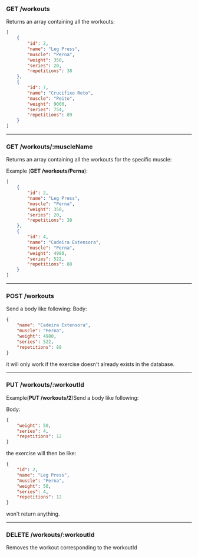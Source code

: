 ### **GET /workouts**
Returns an array containing all the workouts:
```json
[
    {
        "id": 2,
        "name": "Leg Press",
        "muscle": "Perna",
        "weight": 350,
        "series": 20,
        "repetitions": 38
    },
    {
        "id": 7,
        "name": "Crucifixo Reto",
        "muscle": "Peito",
        "weight": 9000,
        "series": 754,
        "repetitions": 89
    }
]
```
___

### **GET /workouts/:muscleName**
Returns an array containing all the workouts for the specific muscle:

Example (**GET /workouts/Perna**):
```json
[
    {
        "id": 2,
        "name": "Leg Press",
        "muscle": "Perna",
        "weight": 350,
        "series": 20,
        "repetitions": 38
    },
    {
        "id": 4,
        "name": "Cadeira Extensora",
        "muscle": "Perna",
        "weight": 4980,
        "series": 522,
        "repetitions": 88
    }
]
```
___

### **POST /workouts**
Send a body like following:
Body:
```json
{
    "name": "Cadeira Extensora",
    "muscle": "Perna",
    "weight": 4980,
    "series": 522,
    "repetitions": 88
}
```

it will only work if the exercise doesn't already exists in the database.
___

### **PUT /workouts/:workoutId**

Example(**PUT /workouts/2**)Send a body like following:

Body:
```json
{
    "weight": 50,
    "series": 4,
    "repetitions": 12
}
```
the exercise will then be like:
```json
{
    "id": 2,
    "name": "Leg Press",
    "muscle": "Perna",
    "weight": 50,
    "series": 4,
    "repetitions": 12
}
```
won't return anything.
___

### **DELETE /workouts/:workoutId**
Removes the workout corresponding to the workoutId
